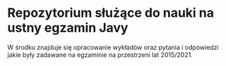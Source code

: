 # Repozytorium służące do nauki na ustny egzamin Javy
W środku znajduje się opracowanie wykładów oraz pytania i odpowiedzi jakie były zadawane na egzaminie na przestrzeni lat 2015/2021.